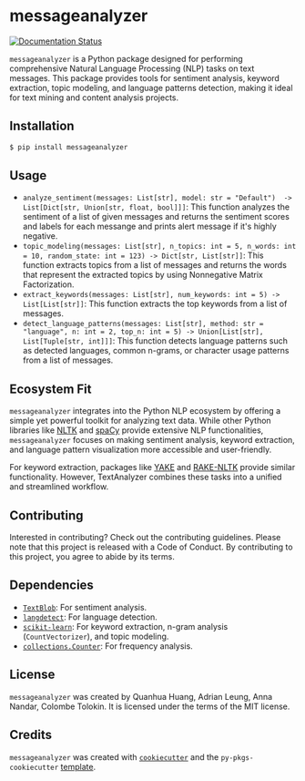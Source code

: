 # messageanalyzer

[![Documentation Status](https://readthedocs.org/projects/dsci524-text-analyzer-19/badge/?version=latest)](https://dsci524-text-analyzer-19.readthedocs.io/en/latest/?badge=latest)

`messageanalyzer` is a Python package designed for performing comprehensive Natural Language Processing (NLP) tasks on text messages. This package provides tools for sentiment analysis, keyword extraction, topic modeling, and language patterns detection, making it ideal for text mining and content analysis projects.

## Installation

``` bash
$ pip install messageanalyzer
```

## Usage

-   `analyze_sentiment(messages: List[str], model: str = "Default")  -> List[Dict[str, Union[str, float, bool]]]`: This function analyzes the sentiment of a list of given messages and returns the sentiment scores and labels for each messange and prints alert message if it's highly negative.
-   `topic_modeling(messages: List[str], n_topics: int = 5, n_words: int = 10, random_state: int = 123) -> Dict[str, List[str]]`: This function extracts topics from a list of messages and returns the words that represent the extracted topics by using Nonnegative Matrix Factorization.
-   `extract_keywords(messages: List[str], num_keywords: int = 5) -> List[List[str]]`: This function extracts the top keywords from a list of messages.
-   `detect_language_patterns(messages: List[str], method: str = "language", n: int = 2, top_n: int = 5) -> Union[List[str], List[Tuple[str, int]]]`: This function detects language patterns such as detected languages, common n-grams, or character usage patterns from a list of messages.

## Ecosystem Fit

`messageanalyzer` integrates into the Python NLP ecosystem by offering a simple yet powerful toolkit for analyzing text data. While other Python libraries like [NLTK](https://www.nltk.org/) and [spaCy](https://spacy.io/) provide extensive NLP functionalities, `messageanalyzer` focuses on making sentiment analysis, keyword extraction, and language pattern visualization more accessible and user-friendly.

For keyword extraction, packages like [YAKE](https://github.com/LIAAD/yake) and [RAKE-NLTK](https://pypi.org/project/rake-nltk/) provide similar functionality. However, TextAnalyzer combines these tasks into a unified and streamlined workflow.

## Contributing

Interested in contributing? Check out the contributing guidelines. Please note that this project is released with a Code of Conduct. By contributing to this project, you agree to abide by its terms.

## Dependencies

-   [`TextBlob`](https://textblob.readthedocs.io/): For sentiment analysis.
-   [`langdetect`](https://pypi.org/project/langdetect/): For language detection.
-   [`scikit-learn`](https://scikit-learn.org/): For keyword extraction, n-gram analysis (`CountVectorizer`), and topic modeling.
-   [`collections.Counter`](https://docs.python.org/3/library/collections.html): For frequency analysis.

## License

`messageanalyzer` was created by Quanhua Huang, Adrian Leung, Anna Nandar, Colombe Tolokin. It is licensed under the terms of the MIT license.

## Credits

`messageanalyzer` was created with [`cookiecutter`](https://cookiecutter.readthedocs.io/en/latest/) and the `py-pkgs-cookiecutter` [template](https://github.com/py-pkgs/py-pkgs-cookiecutter).
